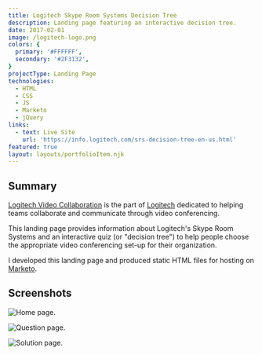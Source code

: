 ```yaml
---
title: Logitech Skype Room Systems Decision Tree
description: Landing page featuring an interactive decision tree.
date: 2017-02-01
image: /logitech-logo.png
colors: {
  primary: '#FFFFFF',
  secondary: '#2F3132',
}
projectType: Landing Page
technologies:
  - HTML
  - CSS
  - JS
  - Marketo
  - jQuery
links:
  - text: Live Site
    url: 'https://info.logitech.com/srs-decision-tree-en-us.html'
featured: true
layout: layouts/portfolioItem.njk
---
```


## Summary
[Logitech Video Collaboration](https://www.logitech.com/en-us/video-collaboration.html) is the part of [Logitech](https://www.logitech.com/) dedicated to helping teams collaborate and communicate through video conferencing.

This landing page provides information about Logitech's Skype Room Systems and an interactive quiz (or "decision tree") to help people choose the appropriate video conferencing set-up for their organization.

I developed this landing page and produced static HTML files for hosting on [Marketo](https://www.marketo.com/).

## Screenshots

![Home page.](/assets/portfolio/logitech-skype-room-systems-decision-tree/1-home-laptop.png)

![Question page.](/assets/portfolio/logitech-skype-room-systems-decision-tree/2-question-laptop.png)

![Solution page.](/assets/portfolio/logitech-skype-room-systems-decision-tree/3-solution-laptop.png)
